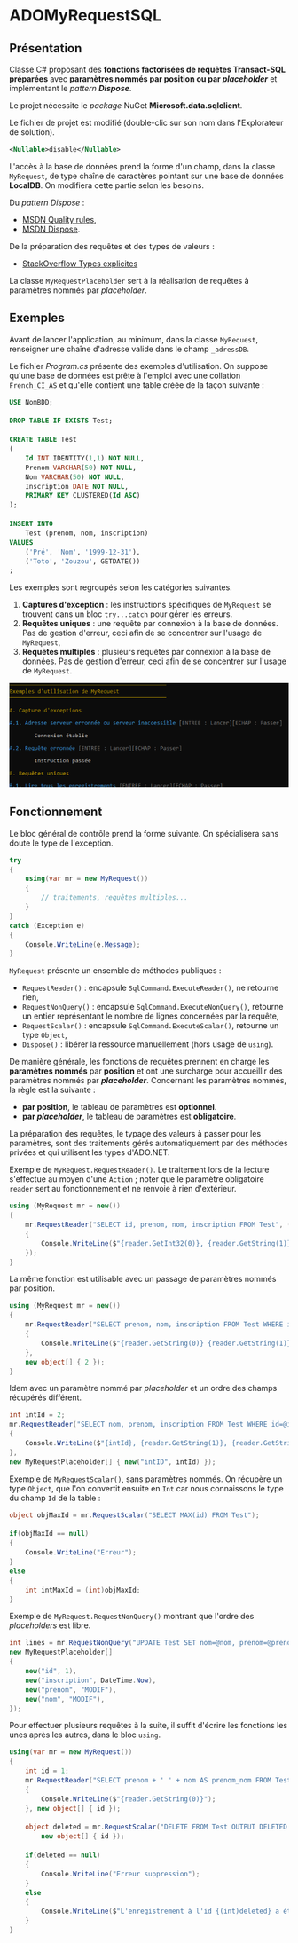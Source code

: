 # ADOMyRequestSQL

## Présentation

Classe C# proposant des **fonctions factorisées de requêtes Transact-SQL préparées** avec **paramètres nommés par position ou par *placeholder*** et implémentant le *pattern* ***Dispose***.

Le projet nécessite le *package* NuGet **Microsoft.data.sqlclient**.

Le fichier de projet est modifié (double-clic sur son nom dans l'Explorateur de solution).
```xml
<Nullable>disable</Nullable>
```

L'accès à la base de données prend la forme d'un champ, dans la classe `MyRequest`, de type chaîne de caractères pointant sur une base de données **LocalDB**. On modifiera cette partie selon les besoins.

Du *pattern Dispose* : 
- [MSDN Quality rules](https://docs.microsoft.com/fr-fr/dotnet/fundamentals/code-analysis/quality-rules/ca1063),
- [MSDN Dispose](https://docs.microsoft.com/fr-fr/dotnet/standard/garbage-collection/implementing-dispose).

De la préparation des requêtes et des types de valeurs :
- [StackOverflow Types explicites](https://stackoverflow.com/questions/11938985/sqlcommand-prepare-method-requires-all-parameters-to-have-an-explicitly-set-type)

La classe `MyRequestPlaceholder` sert à la réalisation de requêtes à paramètres nommés par *placeholder*.

## Exemples

Avant de lancer l'application, au minimum, dans la classe `MyRequest`, renseigner une chaîne d'adresse valide dans le champ `_adressDB`.

Le fichier *Program.cs* présente des exemples d'utilisation. On suppose qu'une base de données est prête à l'emploi avec une collation `French_CI_AS` et qu'elle contient une table créée de la façon suivante :
```sql
USE NomBDD;

DROP TABLE IF EXISTS Test;

CREATE TABLE Test
(
    Id INT IDENTITY(1,1) NOT NULL,
    Prenom VARCHAR(50) NOT NULL,
    Nom VARCHAR(50) NOT NULL, 
    Inscription DATE NOT NULL,
    PRIMARY KEY CLUSTERED(Id ASC)
);

INSERT INTO 
    Test (prenom, nom, inscription)
VALUES
    ('Pré', 'Nom', '1999-12-31'),
    ('Toto', 'Zouzou', GETDATE())
;
```

Les exemples sont regroupés selon les catégories suivantes.
1. **Captures d'exception** : les instructions spécifiques de `MyRequest` se trouvent dans un bloc `try...catch` pour gérer les erreurs. 
2. **Requêtes uniques** : une requête par connexion à la base de données. Pas de gestion d'erreur, ceci afin de se concentrer sur l'usage de `MyRequest`,
3. **Requêtes multiples** : plusieurs requêtes par connexion à la base de données. Pas de gestion d'erreur, ceci afin de se concentrer sur l'usage de `MyRequest`.

![Capture d'écran du programme](CaptureProgramme.png)

## Fonctionnement

Le bloc général de contrôle prend la forme suivante. On spécialisera sans doute le type de l'exception. 
```csharp
try
{
    using(var mr = new MyRequest())
    {
        // traitements, requêtes multiples...
    }
}
catch (Exception e)
{
    Console.WriteLine(e.Message);
}
```

`MyRequest` présente un ensemble de méthodes publiques :
- `RequestReader()` : encapsule `SqlCommand.ExecuteReader()`, ne retourne rien,
- `RequestNonQuery()` : encapsule `SqlCommand.ExecuteNonQuery()`, retourne un entier représentant le nombre de lignes concernées par la requête,
- `RequestScalar()` : encapsule `SqlCommand.ExecuteScalar()`, retourne un type `Object`,
- `Dispose()` : libérer la ressource manuellement (hors usage de `using`).

De manière générale, les fonctions de requêtes prennent en charge les **paramètres nommés** par **position** et ont une surcharge pour accueillir des paramètres nommés par ***placeholder***. Concernant les paramètres nommés, la règle est la suivante :
- **par position**, le tableau de paramètres est **optionnel**. 
- **par *placeholder***, le tableau de paramètres est **obligatoire**. 

La préparation des requêtes, le typage des valeurs à passer pour les paramètres, sont des traitements gérés automatiquement par des méthodes privées et qui utilisent les types d'ADO.NET.

Exemple de `MyRequest.RequestReader()`. Le traitement lors de la lecture s'effectue au moyen d'une `Action` ; noter que le paramètre obligatoire `reader` sert au fonctionnement et ne renvoie à rien d'extérieur.
```csharp
using (MyRequest mr = new()) 
{
    mr.RequestReader("SELECT id, prenom, nom, inscription FROM Test", (reader) =>
    {
        Console.WriteLine($"{reader.GetInt32(0)}, {reader.GetString(1)}, {reader.GetString(2)}, {DateOnly.FromDateTime(reader.GetDateTime(3))}");
    });
}
```

La même fonction est utilisable avec un passage de paramètres nommés par position. 
```csharp
using (MyRequest mr = new())
{
    mr.RequestReader("SELECT prenom, nom, inscription FROM Test WHERE id=@0", (reader) =>
    {
        Console.WriteLine($"{reader.GetString(0)} {reader.GetString(1)}, {DateOnly.FromDateTime(reader.GetDateTime(2))}");
    },
    new object[] { 2 });
}
```

Idem avec un paramètre nommé par *placeholder* et un ordre des champs récupérés différent.
```csharp
int intId = 2;
mr.RequestReader("SELECT nom, prenom, inscription FROM Test WHERE id=@intID", (reader) => 
{
    Console.WriteLine($"{intId}, {reader.GetString(1)}, {reader.GetString(0)}, {DateOnly.FromDateTime(reader.GetDateTime(2))}");
}, 
new MyRequestPlaceholder[] { new("intID", intId) });
```

Exemple de `MyRequestScalar()`, sans paramètres nommés. On récupère un type `Object`, que l'on  convertit ensuite en `Int` car nous connaissons le type du champ `Id` de la table :
```csharp
object objMaxId = mr.RequestScalar("SELECT MAX(id) FROM Test");

if(objMaxId == null)
{
    Console.WriteLine("Erreur");
}
else
{
    int intMaxId = (int)objMaxId;
}
```

Exemple de `MyRequest.RequestNonQuery()` montrant que l'ordre des *placeholders* est libre.
```csharp
int lines = mr.RequestNonQuery("UPDATE Test SET nom=@nom, prenom=@prenom, inscription=@inscription WHERE id=@id", 
new MyRequestPlaceholder[] 
{
    new("id", 1),
    new("inscription", DateTime.Now),
    new("prenom", "MODIF"),
    new("nom", "MODIF"),
});
```

Pour effectuer plusieurs requêtes à la suite, il suffit d'écrire les fonctions les unes après les autres, dans le bloc `using`.
```csharp
using(var mr = new MyRequest())
{
    int id = 1;
    mr.RequestReader("SELECT prenom + ' ' + nom AS prenom_nom FROM Test WHERE id=@0", (reader) =>
    {
        Console.WriteLine($"{reader.GetString(0)}");
    }, new object[] { id });

    object deleted = mr.RequestScalar("DELETE FROM Test OUTPUT DELETED.id WHERE id=@0",
        new object[] { id });

    if(deleted == null)
    {
        Console.WriteLine("Erreur suppression");
    }
    else
    {
        Console.WriteLine($"L'enregistrement à l'id {(int)deleted} a été supprimé.");
    }
}
```